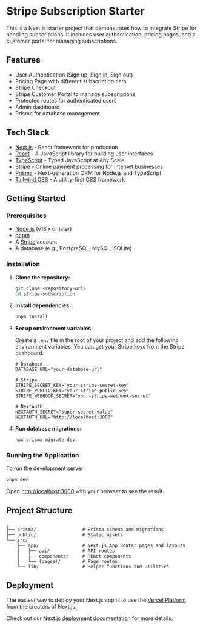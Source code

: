 # Stripe Subscription Starter

This is a Next.js starter project that demonstrates how to integrate Stripe for handling subscriptions. It includes user authentication, pricing pages, and a customer portal for managing subscriptions.

## Features

*   User Authentication (Sign up, Sign in, Sign out)
*   Pricing Page with different subscription tiers
*   Stripe Checkout
*   Stripe Customer Portal to manage subscriptions
*   Protected routes for authenticated users
*   Admin dashboard
*   Prisma for database management

## Tech Stack

*   [Next.js](https://nextjs.org/) - React framework for production
*   [React](https://reactjs.org/) - A JavaScript library for building user interfaces
*   [TypeScript](https://www.typescriptlang.org/) - Typed JavaScript at Any Scale
*   [Stripe](https://stripe.com/) - Online payment processing for internet businesses
*   [Prisma](https://www.prisma.io/) - Next-generation ORM for Node.js and TypeScript
*   [Tailwind CSS](https://tailwindcss.com/) - A utility-first CSS framework

## Getting Started

### Prerequisites

*   [Node.js](https://nodejs.org/en/) (v18.x or later)
*   [pnpm](https://pnpm.io/)
*   A [Stripe](https://stripe.com/) account
*   A database (e.g., PostgreSQL, MySQL, SQLite)

### Installation

1.  **Clone the repository:**

    ```bash
    git clone <repository-url>
    cd stripe-subscription
    ```

2.  **Install dependencies:**

    ```bash
    pnpm install
    ```

3.  **Set up environment variables:**

    Create a `.env` file in the root of your project and add the following environment variables. You can get your Stripe keys from the Stripe dashboard.

    ```env
    # Database
    DATABASE_URL="your-database-url"

    # Stripe
    STRIPE_SECRET_KEY="your-stripe-secret-key"
    STRIPE_PUBLIC_KEY="your-stripe-public-key"
    STRIPE_WEBHOOK_SECRET="your-stripe-webhook-secret"

    # NextAuth
    NEXTAUTH_SECRET="super-secret-value"
    NEXTAUTH_URL="http://localhost:3000"
    ```

4.  **Run database migrations:**

    ```bash
    npx prisma migrate dev
    ```

### Running the Application

To run the development server:

```bash
pnpm dev
```

Open [http://localhost:3000](http://localhost:3000) with your browser to see the result.

## Project Structure

```
.
├── prisma/                 # Prisma schema and migrations
├── public/                 # Static assets
└── src/
    ├── app/                # Next.js App Router pages and layouts
    │   ├── api/            # API routes
    │   ├── components/     # React components
    │   └── (pages)/        # Page routes
    └── lib/                # Helper functions and utilities
```

## Deployment

The easiest way to deploy your Next.js app is to use the [Vercel Platform](https://vercel.com/new?utm_medium=default-template&filter=next.js&utm_source=create-next-app&utm_campaign=create-next-app-readme) from the creators of Next.js.

Check out our [Next.js deployment documentation](https://nextjs.org/docs/deployment) for more details.
